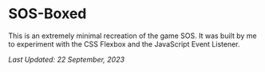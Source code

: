 # SOS-Boxed

This is an extremely minimal recreation of the game SOS.
It was built by me to experiment with the CSS Flexbox and the JavaScript Event Listener.

_Last Updated: 22 September, 2023_
